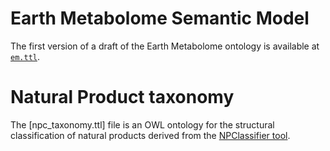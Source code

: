 # Earth Metabolome Semantic Model
The first version of a draft of the Earth Metabolome ontology is available at [`em.ttl`](em.ttl).

# Natural Product taxonomy
The [npc_taxonomy.ttl] file is an OWL ontology for the structural classification of natural products derived from the [NPClassifier tool](https://pubs.acs.org/doi/10.1021/acs.jnatprod.1c00399).




